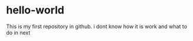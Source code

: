 hello-world
===========

This is my first repository in github. i dont know how it is work and what to do in next
